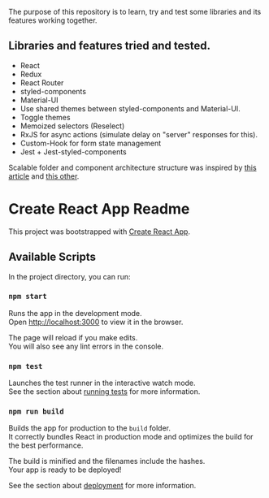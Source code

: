 The purpose of this repository is to learn, try and test some libraries and its features working together.

## Libraries and features tried and tested.
- React
- Redux
- React Router
- styled-components
- Material-UI
- Use shared themes between styled-components and Material-UI.
- Toggle themes
- Memoized selectors (Reselect)
- RxJS for async actions (simulate delay on "server" responses for this).
- Custom-Hook for form state management
- Jest + Jest-styled-components

Scalable folder and component architecture structure was inspired by [this article](https://levelup.gitconnected.com/structure-your-react-redux-project-for-scalability-and-maintainability-618ad82e32b7) and [this other](https://www.freecodecamp.org/news/scaling-your-redux-app-with-ducks-6115955638be/).

# Create React App Readme

This project was bootstrapped with [Create React App](https://github.com/facebook/create-react-app).

## Available Scripts

In the project directory, you can run:

### `npm start`

Runs the app in the development mode.<br />
Open [http://localhost:3000](http://localhost:3000) to view it in the browser.

The page will reload if you make edits.<br />
You will also see any lint errors in the console.

### `npm test`

Launches the test runner in the interactive watch mode.<br />
See the section about [running tests](https://facebook.github.io/create-react-app/docs/running-tests) for more information.

### `npm run build`

Builds the app for production to the `build` folder.<br />
It correctly bundles React in production mode and optimizes the build for the best performance.

The build is minified and the filenames include the hashes.<br />
Your app is ready to be deployed!

See the section about [deployment](https://facebook.github.io/create-react-app/docs/deployment) for more information.
